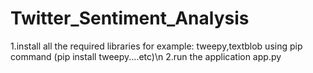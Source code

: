 # Twitter_Sentiment_Analysis
1.install all the required libraries for example: tweepy,textblob using pip command (pip install tweepy....etc)\n
2.run the application app.py
